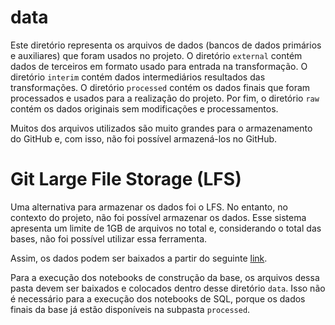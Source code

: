 # data
Este diretório representa os arquivos de dados (bancos de dados primários e auxiliares) que foram usados no projeto. O diretório ```external``` contém dados de terceiros em formato usado para entrada na transformação. O diretório ```interim``` contém dados intermediários resultados das transformações. O diretório ```processed``` contém os dados finais que foram processados e usados para a realização do projeto. Por fim, o diretório ```raw``` contém os dados originais sem modificações e processamentos.

Muitos dos arquivos utilizados são muito grandes para o armazenamento do GitHub e, com isso, não foi possível armazená-los no GitHub.

# Git Large File Storage (LFS)
Uma alternativa para armazenar os dados foi o LFS. No entanto, no contexto do projeto, não foi possível armazenar os dados. Esse sistema apresenta um limite de 1GB de arquivos no total e, considerando o total das bases, não foi possível utilizar essa ferramenta.

Assim, os dados podem ser baixados a partir do seguinte [link](https://drive.google.com/drive/folders/1HDvjRKjUg5BNV-Lmlv3nzuP9vkPdmGYo?usp=sharing).

Para a execução dos notebooks de construção da base, os arquivos dessa pasta devem ser baixados e colocados dentro desse diretório ```data```. Isso não é necessário para a execução dos notebooks de SQL, porque os dados finais da base já estão disponíveis na subpasta ```processed```.
